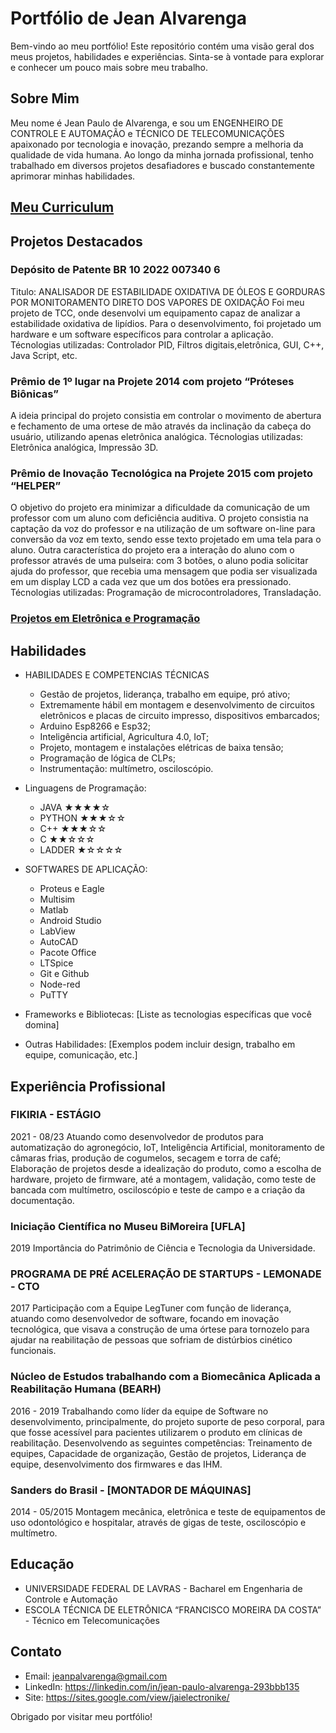 # Portfólio de Jean Alvarenga

Bem-vindo ao meu portfólio! Este repositório contém uma visão geral dos meus projetos, habilidades e experiências. Sinta-se à vontade para explorar e conhecer um pouco mais sobre meu trabalho.

## Sobre Mim

Meu nome é Jean Paulo de Alvarenga, e sou um ENGENHEIRO DE CONTROLE E AUTOMAÇÃO e TÉCNICO DE TELECOMUNICAÇÕES apaixonado por tecnologia e inovação, prezando sempre a melhoria da qualidade de vida humana. Ao longo da minha jornada profissional, tenho trabalhado em diversos projetos desafiadores e buscado constantemente aprimorar minhas habilidades.

## [Meu Curriculum](https://github.com/JeanAlvarenga/Portfolio/blob/main/curriculum.pdf)


## Projetos Destacados

### Depósito de Patente BR 10 2022 007340 6
Titulo: ANALISADOR DE ESTABILIDADE OXIDATIVA DE ÓLEOS E GORDURAS POR MONITORAMENTO DIRETO DOS VAPORES DE OXIDAÇÃO
Foi meu projeto de TCC, onde desenvolvi um equipamento capaz de analizar a estabilidade oxidativa de lipídios. Para o desenvolvimento, foi projetado um hardware e um software específicos para controlar a aplicação.
Técnologias utilizadas: Controlador PID, Filtros digitais,eletrônica, GUI, C++, Java Script, etc.

### Prêmio de 1º lugar na Projete 2014  com projeto “Próteses Biônicas”
A ideia principal do projeto consistia em controlar o movimento de abertura e fechamento de uma ortese de mão através da inclinação da cabeça do usuário, utilizando apenas eletrônica analógica.
Técnologias utilizadas: Eletrônica analógica, Impressão 3D.

### Prêmio de Inovação Tecnológica na Projete 2015  com projeto “HELPER”
 O objetivo do projeto era minimizar a dificuldade da comunicação de um professor com um aluno com deficiência auditiva. O projeto consistia na captação da voz do professor e na utilização de um software on-line para conversão da voz em texto, sendo esse texto projetado em uma tela para o aluno. Outra característica do projeto era a interação do aluno com o professor através de uma pulseira: com 3 botões, o aluno podia solicitar ajuda do professor, que recebia uma mensagem que podia ser visualizada em um display LCD a cada vez que um dos botões era pressionado.
 Técnologias utilizadas: Programação de microcontroladores, Transladação.

 ### [Projetos em Eletrônica e Programação](https://github.com/JeanAlvarenga/Portfolio/blob/main/Meus%20Projetos.pdf)

## Habilidades

- HABILIDADES E COMPETENCIAS TÉCNICAS
    - Gestão de projetos, liderança, trabalho em equipe, pró ativo;
    - Extremamente hábil em montagem e desenvolvimento de circuitos eletrônicos e placas de circuito impresso, dispositivos embarcados;
    - Arduino Esp8266 e Esp32;
    - Inteligência artificial, Agricultura 4.0, IoT;
    - Projeto, montagem e instalações elétricas de baixa tensão;
    - Programação de lógica de CLPs;
    - Instrumentação: multímetro, osciloscópio.


- Linguagens de Programação: 
    - JAVA    ★★★★☆
    - PYTHON  ★★★☆☆
    - C++     ★★★☆☆
    - C       ★★☆☆☆
    - LADDER  ★☆☆☆☆
   
- SOFTWARES DE APLICAÇÃO:
    - Proteus e Eagle
    - Multisim
    - Matlab
    - Android Studio
    - LabView
    - AutoCAD
    - Pacote Office
    - LTSpice
    - Git e Github
    - Node-red
    - PuTTY

- Frameworks e Bibliotecas: [Liste as tecnologias específicas que você domina]
- Outras Habilidades: [Exemplos podem incluir design, trabalho em equipe, comunicação, etc.]

## Experiência Profissional

### FIKIRIA - ESTÁGIO
2021 - 08/23
Atuando como desenvolvedor de produtos para automatização do agronegócio, IoT, Inteligência Artificial, monitoramento de câmaras frias, produção de cogumelos, secagem e torra de café;
Elaboração de projetos desde a idealização do produto, como a escolha de hardware, projeto de firmware, até a montagem, validação, como teste de bancada com multímetro, osciloscópio e teste de campo e a criação da documentação.

### Iniciação Científica no Museu BiMoreira [UFLA] 
2019
Importância do Patrimônio de Ciência e Tecnologia da Universidade.

### PROGRAMA DE PRÉ ACELERAÇÃO DE STARTUPS - LEMONADE - CTO
2017
Participação com a Equipe LegTuner com função de liderança, atuando como desenvolvedor de software, focando em inovação tecnológica, que visava a construção de uma órtese para tornozelo para ajudar na reabilitação de pessoas que sofriam de distúrbios cinético funcionais.

### Núcleo de Estudos trabalhando com a Biomecânica Aplicada a Reabilitação Humana (BEARH) 
2016 - 2019
Trabalhando como líder da equipe de Software no desenvolvimento, principalmente, do projeto suporte de peso corporal, para que fosse acessível para
pacientes utilizarem o produto em clínicas de reabilitação. Desenvolvendo as seguintes competências: Treinamento de equipes, Capacidade de organização, Gestão de projetos, Liderança de equipe, desenvolvimento dos firmwares e das IHM.


### Sanders do Brasil - [MONTADOR DE MÁQUINAS]
2014 - 05/2015
Montagem mecânica, eletrônica e teste de equipamentos de uso odontológico e hospitalar, através de gigas de teste, osciloscópio e multímetro.

## Educação

- UNIVERSIDADE FEDERAL DE LAVRAS - Bacharel em Engenharia de Controle e Automação
- ESCOLA TÉCNICA DE ELETRÔNICA “FRANCISCO MOREIRA DA COSTA” - Técnico em Telecomunicações

## Contato

- Email: jeanpalvarenga@gmail.com
- LinkedIn: https://linkedin.com/in/jean-paulo-alvarenga-293bbb135
- Site: https://sites.google.com/view/jaielectronike/


Obrigado por visitar meu portfólio!


